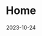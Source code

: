 ---
title: 'Home'
date: 2023-10-24
type: landing

design:
  # Default section spacing
  spacing: "4rem"

sections:
  - block: hero
    content:
      title: Damla & Endre
      text: 👋 Üdvözlünk esküvőnk honlapján! 👋
      primary_action:
        text: Itt tudod jelezni részvételi szándékod
        url: https://forms.gle/SU54TxtCUmC9obbq8
        icon: calendar-days
      announcement:
        text: Most arra kérnénk, hogy jegyezd le a dátumot és  
        link:
          text: közöld részvételi szándékod
          url: https://forms.gle/SU54TxtCUmC9obbq8
    design:
      spacing:
        padding: [0, 0, 0, 0]
        margin: [0, 0, 0, 0]
      # For full-screen, add `min-h-screen` below
      css_class: "dark"
      background:
        image:
          # Add your image background to `assets/media/`.
          filename: lupines.jpg
          filters:
            brightness: 0.2
  - block: markdown
    id: schedule
    content:
      title: Program
      text: Az esküvőnk 2023. július 20-án lesz, és július 21-én reggelig tart. További részletek következnek.
  - block: cta-image-paragraph
    id: venue
    content:
      items:
        - title: Helyszín
          text: ⭐ Panorama Boutique Hotel ⭐
          feature_icon: check
          features:
            - "Cím: Calea Valcele, DN13E 9, Sfântu Gheorghe 527175"
            - "Honlap: http://www.panoramacenter.ro/"
            - "Megjegyzés: a helyszín Sepsiszentgyörgyön kívül, Előpatak közelében van, ezért javasoljuk a többi szálláshely valamelyikét."
          # Upload image to `assets/media/` and reference the filename here
          image: panorama1.jpg
          button:
            text: Google maps link📍
            url: https://maps.app.goo.gl/1Afw4j53wqjFV3YF7
          design:
            css_class: "bg-gray-100 dark:bg-gray-900"
  - block: cta-image-paragraph
    id: accommodation
    content:
      items:
        - title: Szálláshely
          text: 🛏️ Néhány lehetséges weboldal szálláslehetőséggel Sepsiszentgyörgyön&#58; 
          feature_icon: check
          features:
            - "[trivago.ro](https://www.trivago.ro/en-US/lm?search=200-66808%3Bdr-20240719-20240721%3Brc-2-2)"
            - "[travelminit.ro](https://travelminit.ro/en/accommodation/sepsiszentgyorgy?ci=2024-07-19&co=2024-07-21)"
            - "[booking.com](https://www.booking.com/searchresults.de.html?ss=Sepsiszentgy%C3%B6rgy%2C+Kov%C3%A1szna+megye%2C+Rom%C3%A1nia&ssne=Bukarest&ssne_untouched=Bukarest&label=gen173nr-1FCAEoggI46AdIB1gEaMABiAEBmAEHuAEHyAEM2AEB6AEB-AECiAIBqAIDuAK29pusBsACAdICJDk1NGQ1Y2ZjLTM2ZWMtNGVmNi1hNjgyLTI3NTVlZWUxZDQ4NdgCBeACAQ&aid=304142&lang=de&sb=1&src_elem=sb&src=index&dest_id=-1170186&dest_type=city&ac_position=0&ac_click_type=b&ac_langcode=hu&ac_suggestion_list_length=2&search_selected=true&search_pageview_id=7d156c1bd032005d&ac_meta=GhA3ZDE1NmMxYmQwMzIwMDVkIAAoATICaHU6BlNlcHNpc0AASgBQAA%3D%3D&checkin=2024-07-19&checkout=2024-07-21&group_adults=1&no_rooms=1&group_children=0&sb_travel_purpose=leisure)"
            - "[airbnb.com](https://www.airbnb.com/s/Sf%C3%A2ntu-Gheorghe--Covasna-County--Romania/homes?tab_id=home_tab&refinement_paths%5B%5D=%2Fhomes&flexible_trip_lengths%5B%5D=one_week&monthly_start_date=2024-01-01&monthly_length=3&price_filter_input_type=0&channel=EXPLORE&query=Sf%C3%A2ntu%20Gheorghe%2C%20Covasna%20County&place_id=ChIJ64pejL6ktEAR7lOCjtjuY68&date_picker_type=calendar&checkin=2024-07-19&checkout=2024-07-21&source=structured_search_input_header&search_type=autocomplete_click)"
          # Upload image to `assets/media/` and reference the filename here
          image: szentgyorgy-bazar.jpg
          design:
            css_class: "bg-gray-100 dark:bg-gray-900"
  - block: markdown
    id: contact
    content:
      title: Elérhetőség
      text: |-
        A következő módokon léphetsz kapcsolatba velünk:
        - 📧 [damlaendre@gmail.com](email:damlaendre@gmail.com)
        - 📞 Borbáth Endre: [+49 1516 8744 123](call:+4915168744123)
        - 📞 Borbáth Zsuzsánna-Ella: [+40 758 236 181](call:+40758236181)

---